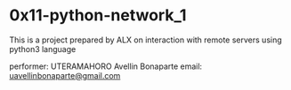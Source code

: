 0x11-python-network_1
=====================
This is a project prepared by ALX on interaction with remote
servers using python3 language

performer: UTERAMAHORO Avellin Bonaparte
email: uavellinbonaparte@gmail.com
